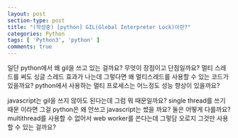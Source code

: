 ```yaml
---
layout: post
section-type: post
title: "(작성중) [python] GIL(Global Interpreter Lock)이란?"
categories: Python
tags: [ 'Python3', 'python' ]
comments: true
---
```


일단 python에서 왜 gil을 쓰고 있는 걸까요?
무엇이 장점이고 단점일까요?
멀티 스레드를 써도 싱글 스레드 효과가 나는데 그렇다면 왜 멀티스레드를 사용할 수 있는 코드가 있을까요?
python에서 사용하는 멀티 프로세스는 어느정도 성능 향상이 있을까요?

javascript는 gil을 쓰지 않아도 된다는데 그럼 뭐 때문일까요?
single thread를 쓰기 때문 이라면 그걸 python은 왜 안쓰고 javascript는 썼을 까요?
둘은 어떻게 다를까요?
multithread를 사용할 수 없어서 web worker를 쓴다는데 그렇담 오로지 그것만 사용할 수 있는 걸까요?
